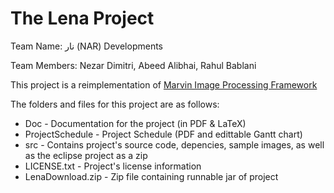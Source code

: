 # The Lena Project

Team Name: نار (NAR) Developments 

Team Members: Nezar Dimitri, Abeed Alibhai, Rahul Bablani

This project is a reimplementation of [Marvin Image Processing Framework](https://sourceforge.net/projects/marvinproject/?source=typ_redirect "sourceforge.net/projects/marvinproject")

The folders and files for this project are as follows:

 - Doc - Documentation for the project (in PDF & LaTeX)
 - ProjectSchedule - Project Schedule (PDF and edittable Gantt chart)
 - src - Contains project's source code, depencies, sample images, as well as the eclipse project as a zip
 - LICENSE.txt - Project's license information 
 - LenaDownload.zip - Zip file containing runnable jar of project